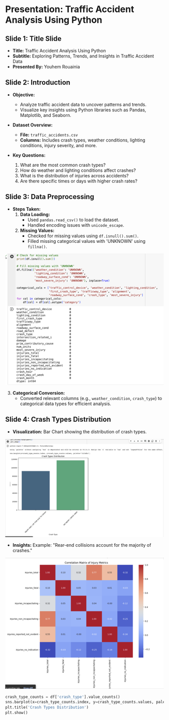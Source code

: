 # Presentation: Traffic Accident Analysis Using Python

## Slide 1: Title Slide

- **Title:** Traffic Accident Analysis Using Python
- **Subtitle:** Exploring Patterns, Trends, and Insights in Traffic Accident Data
- **Presented By:** Youhem Rouainia

## Slide 2: Introduction

- **Objective:**
  - Analyze traffic accident data to uncover patterns and trends.
  - Visualize key insights using Python libraries such as Pandas, Matplotlib, and Seaborn.

- **Dataset Overview:**
  - **File:** `traffic_accidents.csv`
  - **Columns:** Includes crash types, weather conditions, lighting conditions, injury severity, and more.

- **Key Questions:**
  1. What are the most common crash types?
  2. How do weather and lighting conditions affect crashes?
  3. What is the distribution of injuries across accidents?
  4. Are there specific times or days with higher crash rates?

## Slide 3: Data Preprocessing

- **Steps Taken:**
  1. **Data Loading:**
     - Used `pandas.read_csv()` to load the dataset.
     - Handled encoding issues with `unicode_escape`.
  2. **Missing Values:**
     - Checked for missing values using `df.isnull().sum()`.
     - Filled missing categorical values with 'UNKNOWN' using `fillna()`.

![missing](image18.png)

  3. **Categorical Conversion:**
     - Converted relevant columns (e.g., `weather_condition`, `crash_type`) to categorical data types for efficient analysis.

## Slide 4: Crash Types Distribution

- **Visualization:** Bar Chart showing the distribution of crash types.

![crash](image19.png)

- **Insights:** Example: "Rear-end collisions account for the majority of crashes."

![heat](image20.png)

```python
crash_type_counts = df['crash_type'].value_counts()
sns.barplot(x=crash_type_counts.index, y=crash_type_counts.values, palette='viridis')
plt.title('Crash Types Distribution')
plt.show()
